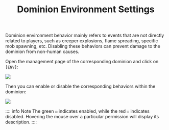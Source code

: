 ﻿---
title: Dominion Environment Settings
createTime: 2025/03/14 09:14:23
permalink: /en/doc/player/dominion/environment/
---

Dominion environment behavior mainly refers to events that are not directly related to players, such as creeper
explosions, flame spreading, specific mob spawning, etc.
Disabling these behaviors can prevent damage to the dominion from non-human causes.

Open the management page of the corresponding dominion and click on `[ENV]`:

![](/player/dominion/environment/1.png)

Then you can enable or disable the corresponding behaviors within the dominion:

![](/player/dominion/environment/2.png)

:::: info Note
The green `☑` indicates enabled, while the red `☐` indicates disabled. Hovering the mouse over a particular permission
will display its description.
::::
